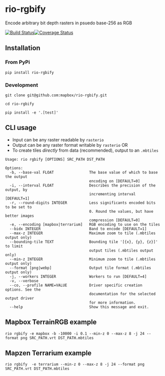 # rio-rgbify
Encode arbitrary bit depth rasters in psuedo base-256 as RGB

[![Build Status](https://travis-ci.org/mapbox/rio-rgbify.svg)](https://travis-ci.org/mapbox/rio-rgbify)[![Coverage Status](https://coveralls.io/repos/github/mapbox/rio-rgbify/badge.svg?branch=its-a-setup)](https://coveralls.io/github/mapbox/rio-rgbify)

## Installation

### From PyPi
```
pip install rio-rgbify
```
### Development
```
git clone git@github.com:mapbox/rio-rgbify.git

cd rio-rgbify

pip install -e '.[test]'

```

## CLI usage

- Input can be any raster readable by `rasterio`
- Output can be any raster format writable by `rasterio` OR
- To create tiles _directly_ from data (recommended), output to an `.mbtiles`

```
Usage: rio rgbify [OPTIONS] SRC_PATH DST_PATH

Options:
  -b, --base-val FLOAT                The base value of which to base the output
                                      encoding on [DEFAULT=0]
  -i, --interval FLOAT                Describes the precision of the output, by
                                      incrementing interval [DEFAULT=1]
  -r, --round-digits INTEGER          Less significants encoded bits to be set to
                                      0. Round the values, but have better images
                                      compression [DEFAULT=0]
  -e, --encoding [mapbox|terrarium]   RGB encoding to use on the tiles
  --bidx INTEGER                      Band to encode [DEFAULT=1]
  --max-z INTEGER                     Maximum zoom to tile (.mbtiles output only)
  --bounding-tile TEXT                Bounding tile '[{x}, {y}, {z}]' to limit
                                      output tiles (.mbtiles output only)
  --min-z INTEGER                     Minimum zoom to tile (.mbtiles output only)
  --format [png|webp]                 Output tile format (.mbtiles output only)
  -j, --workers INTEGER               Workers to run [DEFAULT=4]
  -v, --verbose
  --co, --profile NAME=VALUE          Driver specific creation options. See the
                                      documentation for the selected output driver
                                      for more information.
  --help                              Show this message and exit.
```

## Mapbox TerrainRGB example
```
rio rgbify -e mapbox -b -10000 -i 0.1 --min-z 0 --max-z 8 -j 24 --format png SRC_PATH.vrt DST_PATH.mbtiles
```

## Mapzen Terrarium example
```
rio rgbify  -e terrarium --min-z 0 --max-z 8 -j 24 --format png SRC_PATH.vrt DST_PATH.mbtiles
```